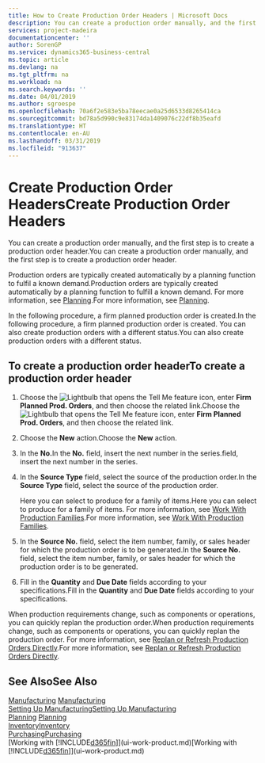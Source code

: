 ```yaml
---
title: How to Create Production Order Headers | Microsoft Docs
description: You can create a production order manually, and the first step is to create a production order header.
services: project-madeira
documentationcenter: ''
author: SorenGP
ms.service: dynamics365-business-central
ms.topic: article
ms.devlang: na
ms.tgt_pltfrm: na
ms.workload: na
ms.search.keywords: ''
ms.date: 04/01/2019
ms.author: sgroespe
ms.openlocfilehash: 70a6f2e583e5ba78eecae0a25d6533d8265414ca
ms.sourcegitcommit: bd78a5d990c9e83174da1409076c22df8b35eafd
ms.translationtype: HT
ms.contentlocale: en-AU
ms.lasthandoff: 03/31/2019
ms.locfileid: "913637"
---
```

# <a name="create-production-order-headers"></a><span data-ttu-id="f843c-103">Create Production Order Headers</span><span class="sxs-lookup"><span data-stu-id="f843c-103">Create Production Order Headers</span></span>
<span data-ttu-id="f843c-104">You can create a production order manually, and the first step is to create a production order header.</span><span class="sxs-lookup"><span data-stu-id="f843c-104">You can create a production order manually, and the first step is to create a production order header.</span></span>

<span data-ttu-id="f843c-105">Production orders are typically created automatically by a planning function to fulfil a known demand.</span><span class="sxs-lookup"><span data-stu-id="f843c-105">Production orders are typically created automatically by a planning function to fulfill a known demand.</span></span> <span data-ttu-id="f843c-106">For more information, see [Planning](production-planning.md).</span><span class="sxs-lookup"><span data-stu-id="f843c-106">For more information, see [Planning](production-planning.md).</span></span>   

<span data-ttu-id="f843c-107">In the following procedure, a firm planned production order is created.</span><span class="sxs-lookup"><span data-stu-id="f843c-107">In the following procedure, a firm planned production order is created.</span></span> <span data-ttu-id="f843c-108">You can also create production orders with a different status.</span><span class="sxs-lookup"><span data-stu-id="f843c-108">You can also create production orders with a different status.</span></span>  

## <a name="to-create-a-production-order-header"></a><span data-ttu-id="f843c-109">To create a production order header</span><span class="sxs-lookup"><span data-stu-id="f843c-109">To create a production order header</span></span>  
1.  <span data-ttu-id="f843c-110">Choose the ![Lightbulb that opens the Tell Me feature](media/ui-search/search_small.png "Tell me what you want to do") icon, enter **Firm Planned Prod. Orders**, and then choose the related link.</span><span class="sxs-lookup"><span data-stu-id="f843c-110">Choose the ![Lightbulb that opens the Tell Me feature](media/ui-search/search_small.png "Tell me what you want to do") icon, enter **Firm Planned Prod. Orders**, and then choose the related link.</span></span>  
2.  <span data-ttu-id="f843c-111">Choose the **New** action.</span><span class="sxs-lookup"><span data-stu-id="f843c-111">Choose the **New** action.</span></span>  
3.  <span data-ttu-id="f843c-112">In the **No.**</span><span class="sxs-lookup"><span data-stu-id="f843c-112">In the **No.**</span></span> <span data-ttu-id="f843c-113">field, insert the next number in the series.</span><span class="sxs-lookup"><span data-stu-id="f843c-113">field, insert the next number in the series.</span></span>  
4.  <span data-ttu-id="f843c-114">In the **Source Type** field, select the source of the production order.</span><span class="sxs-lookup"><span data-stu-id="f843c-114">In the **Source Type** field, select the source of the production order.</span></span>

    <span data-ttu-id="f843c-115">Here you can select to produce for a family of items.</span><span class="sxs-lookup"><span data-stu-id="f843c-115">Here you can select to produce for a family of items.</span></span> <span data-ttu-id="f843c-116">For more information, see [Work With Production Families](production-how-work-family.md).</span><span class="sxs-lookup"><span data-stu-id="f843c-116">For more information, see [Work With Production Families](production-how-work-family.md).</span></span>
5.  <span data-ttu-id="f843c-117">In the **Source No.** field, select the item number, family, or sales header for which the production order is to be generated.</span><span class="sxs-lookup"><span data-stu-id="f843c-117">In the **Source No.** field, select the item number, family, or sales header for which the production order is to be generated.</span></span>  
6.  <span data-ttu-id="f843c-118">Fill in the **Quantity** and **Due Date** fields according to your specifications.</span><span class="sxs-lookup"><span data-stu-id="f843c-118">Fill in the **Quantity** and **Due Date** fields according to your specifications.</span></span>  

<span data-ttu-id="f843c-119">When production requirements change, such as components or operations, you can quickly replan the production order.</span><span class="sxs-lookup"><span data-stu-id="f843c-119">When production requirements change, such as components or operations, you can quickly replan the production order.</span></span> <span data-ttu-id="f843c-120">For more information, see [Replan or Refresh Production Orders Directly](production-how-to-replan-refresh-production-orders.md).</span><span class="sxs-lookup"><span data-stu-id="f843c-120">For more information, see [Replan or Refresh Production Orders Directly](production-how-to-replan-refresh-production-orders.md).</span></span> 

## <a name="see-also"></a><span data-ttu-id="f843c-121">See Also</span><span class="sxs-lookup"><span data-stu-id="f843c-121">See Also</span></span>  
<span data-ttu-id="f843c-122">[Manufacturing](production-manage-manufacturing.md)  </span><span class="sxs-lookup"><span data-stu-id="f843c-122">[Manufacturing](production-manage-manufacturing.md)  </span></span>  
[<span data-ttu-id="f843c-123">Setting Up Manufacturing</span><span class="sxs-lookup"><span data-stu-id="f843c-123">Setting Up Manufacturing</span></span>](production-configure-production-processes.md)  
<span data-ttu-id="f843c-124">[Planning](production-planning.md)    </span><span class="sxs-lookup"><span data-stu-id="f843c-124">[Planning](production-planning.md)    </span></span>  
[<span data-ttu-id="f843c-125">Inventory</span><span class="sxs-lookup"><span data-stu-id="f843c-125">Inventory</span></span>](inventory-manage-inventory.md)  
[<span data-ttu-id="f843c-126">Purchasing</span><span class="sxs-lookup"><span data-stu-id="f843c-126">Purchasing</span></span>](purchasing-manage-purchasing.md)  
<span data-ttu-id="f843c-127">[Working with [!INCLUDE[d365fin](includes/d365fin_md.md)]](ui-work-product.md)</span><span class="sxs-lookup"><span data-stu-id="f843c-127">[Working with [!INCLUDE[d365fin](includes/d365fin_md.md)]](ui-work-product.md)</span></span>
